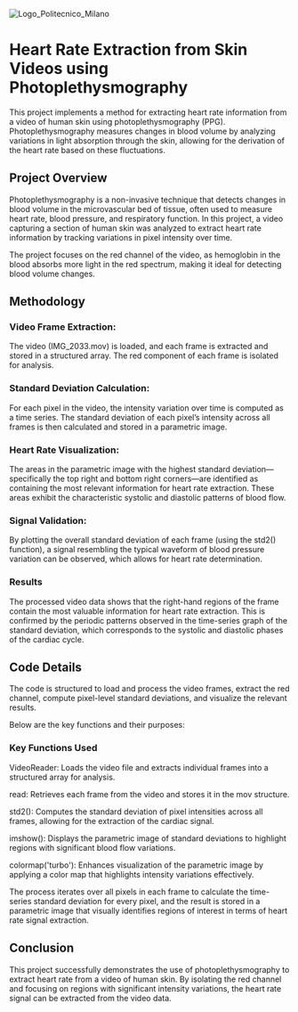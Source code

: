 ![Logo_Politecnico_Milano](https://github.com/user-attachments/assets/979e8edb-0b53-4ad0-b4d4-297af0080bf6)

# Heart Rate Extraction from Skin Videos using Photoplethysmography

This project implements a method for extracting heart rate information from a video of human skin using photoplethysmography (PPG). Photoplethysmography measures changes in blood volume by analyzing variations in light absorption through the skin, allowing for the derivation of the heart rate based on these fluctuations.

## Project Overview

Photoplethysmography is a non-invasive technique that detects changes in blood volume in the microvascular bed of tissue, often used to measure heart rate, blood pressure, and respiratory function. In this project, a video capturing a section of human skin was analyzed to extract heart rate information by tracking variations in pixel intensity over time.

The project focuses on the red channel of the video, as hemoglobin in the blood absorbs more light in the red spectrum, making it ideal for detecting blood volume changes.

## Methodology
### Video Frame Extraction: 
The video (IMG_2033.mov) is loaded, and each frame is extracted and stored in a structured array. The red component of each frame is isolated for analysis.
### Standard Deviation Calculation: 
For each pixel in the video, the intensity variation over time is computed as a time series. The standard deviation of each pixel’s intensity across all frames is then calculated and stored in a parametric image.
### Heart Rate Visualization: 
The areas in the parametric image with the highest standard deviation—specifically the top right and bottom right corners—are identified as containing the most relevant information for heart rate extraction. These areas exhibit the characteristic systolic and diastolic patterns of blood flow.
### Signal Validation: 
By plotting the overall standard deviation of each frame (using the std2() function), a signal resembling the typical waveform of blood pressure variation can be observed, which allows for heart rate determination.
### Results
The processed video data shows that the right-hand regions of the frame contain the most valuable information for heart rate extraction. This is confirmed by the periodic patterns observed in the time-series graph of the standard deviation, which corresponds to the systolic and diastolic phases of the cardiac cycle.

## Code Details
The code is structured to load and process the video frames, extract the red channel, compute pixel-level standard deviations, and visualize the relevant results. 

Below are the key functions and their purposes:
### Key Functions Used
VideoReader: Loads the video file and extracts individual frames into a structured array for analysis.

read: Retrieves each frame from the video and stores it in the mov structure.

std2(): Computes the standard deviation of pixel intensities across all frames, allowing for the extraction of the cardiac signal.

imshow(): Displays the parametric image of standard deviations to highlight regions with significant blood flow variations.

colormap('turbo'): Enhances visualization of the parametric image by applying a color map that highlights intensity variations effectively.

The process iterates over all pixels in each frame to calculate the time-series standard deviation for every pixel, and the result is stored in a parametric image that visually identifies regions of interest in terms of heart rate signal extraction.

## Conclusion
This project successfully demonstrates the use of photoplethysmography to extract heart rate from a video of human skin. By isolating the red channel and focusing on regions with significant intensity variations, the heart rate signal can be extracted from the video data.
